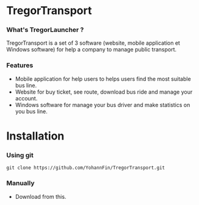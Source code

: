# TregorTransport

### What's TregorLauncher ?
<p>TregorTransport is a set of 3 software (website, mobile application et Windows software) for help a company to manage public transport.</p>

### Features
 * Mobile application for help users to helps users find the most suitable bus line.
 * Website for buy ticket, see route, download bus ride and manage your account.
 * Windows software for manage your bus driver and make statistics on you bus line.
 
 
# Installation

### Using git
  ```
  git clone https://github.com/YohannFin/TregorTransport.git
  ```
### Manually
 * Download from this.
